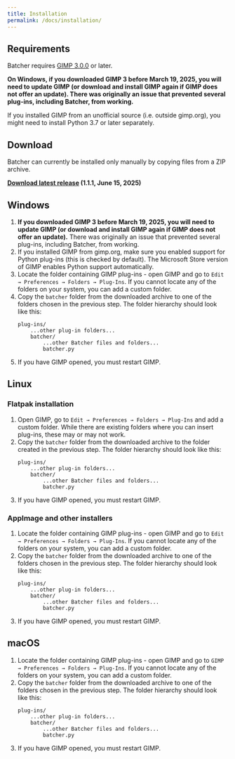```yaml
---
title: Installation
permalink: /docs/installation/
---
```


## Requirements

Batcher requires [GIMP 3.0.0](https://www.gimp.org/downloads/) or later.

**On Windows, if you downloaded GIMP 3 before March 19, 2025, you will need to update GIMP (or download and install GIMP again if GIMP does not offer an update). There was originally an issue that prevented several plug-ins, including Batcher, from working.**

If you installed GIMP from an unofficial source (i.e. outside gimp.org), you might need to install Python 3.7 or later separately.


## Download

Batcher can currently be installed only manually by copying files from a ZIP archive.

**[Download latest release](https://github.com/kamilburda/batcher/releases/tag/1.1.1) (1.1.1, June 15, 2025)**


## Windows

1. **If you downloaded GIMP 3 before March 19, 2025, you will need to update GIMP (or download and install GIMP again if GIMP does not offer an update).** There was originally an issue that prevented several plug-ins, including Batcher, from working.
2. If you installed GIMP from gimp.org, make sure you enabled support for Python plug-ins (this is checked by default). The Microsoft Store version of GIMP enables Python support automatically.
3. Locate the folder containing GIMP plug-ins - open GIMP and go to `Edit → Preferences → Folders → Plug-Ins`. If you cannot locate any of the folders on your system, you can add a custom folder. 
4. Copy the `batcher` folder from the downloaded archive to one of the folders chosen in the previous step. The folder hierarchy should look like this:
    ```
    plug-ins/
        ...other plug-in folders...
        batcher/
            ...other Batcher files and folders...
            batcher.py
    ```
5. If you have GIMP opened, you must restart GIMP.


## Linux

### Flatpak installation

1. Open GIMP, go to `Edit → Preferences → Folders → Plug-Ins` and add a custom folder. While there are existing folders where you can insert plug-ins, these may or may not work.
2. Copy the `batcher` folder from the downloaded archive to the folder created in the previous step. The folder hierarchy should look like this:
    ```
    plug-ins/
        ...other plug-in folders...
        batcher/
            ...other Batcher files and folders...
            batcher.py
    ```
3. If you have GIMP opened, you must restart GIMP.


### AppImage and other installers

1. Locate the folder containing GIMP plug-ins - open GIMP and go to `Edit → Preferences → Folders → Plug-Ins`. If you cannot locate any of the folders on your system, you can add a custom folder.
2. Copy the `batcher` folder from the downloaded archive to one of the folders chosen in the previous step. The folder hierarchy should look like this:
    ```
    plug-ins/
        ...other plug-in folders...
        batcher/
            ...other Batcher files and folders...
            batcher.py
    ```
3. If you have GIMP opened, you must restart GIMP.


## macOS

1. Locate the folder containing GIMP plug-ins - open GIMP and go to `GIMP → Preferences → Folders → Plug-Ins`. If you cannot locate any of the folders on your system, you can add a custom folder. 
2. Copy the `batcher` folder from the downloaded archive to one of the folders chosen in the previous step. The folder hierarchy should look like this:
    ```
    plug-ins/
        ...other plug-in folders...
        batcher/
            ...other Batcher files and folders...
            batcher.py
    ```
3. If you have GIMP opened, you must restart GIMP.
